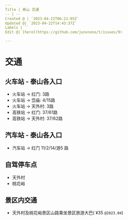 ```yaml
---
Title | 泰山 交通
-- | --
Created @ | `2023-04-22T06:21:05Z`
Updated @| `2023-04-22T14:43:37Z`
Labels | ``
Edit @| [here](https://github.com/junxnone/t/issues/9)

---
```

# 交通

## 火车站 - 泰山各入口
- 火车站 -> 红门:  3路
- 火车站 -> 岱庙:  4/15路
- 火车站 -> 天外村: 3路
- 高铁站 -> 红门: 37/61路
- 高铁站 -> 天外村: 37/62路

## 汽车站 - 泰山各入口
- 汽车站 -> 红门 11/2/14/游5 路

## 自驾停车点
- 天外村
- 桃花峪

## 景区内交通
- 天外村及桃花峪景区山路乘坐景区旅游大巴( ¥35  `@2023.04`)

